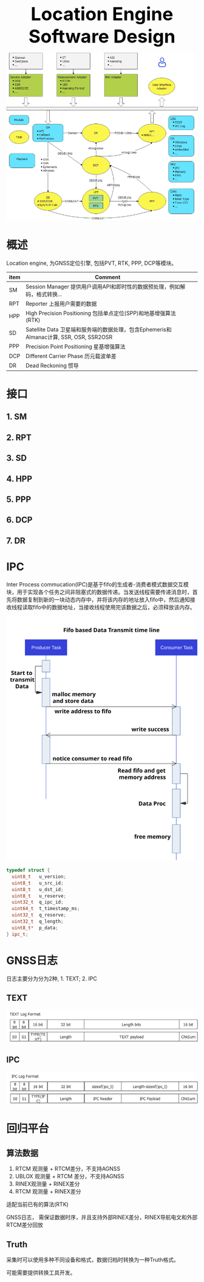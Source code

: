 <center><font color=black size=8><b>Location Engine Software Design</b></font></center>



![](image/Architecture.png)

# 概述

Location engine, 为GNSS定位引擎, 包括PVT, RTK, PPP, DCP等模块。

| item | Comment                                                      |      |
| ---- | ------------------------------------------------------------ | ---- |
| SM   | Session Manager 提供用户调用API和即时性的数据预处理，例如解码，格式转换... |      |
| RPT  | Reporter 上报用户需要的数据                                  |      |
| HPP  | High Precision Positioning 包括单点定位(SPP)和地基增强算法(RTK) |      |
| SD   | Satellite Data 卫星端和服务端的数据处理，包含Ephemeris和Almanac计算, SSR, OSR, SSR2OSR |      |
| PPP  | Precision Point Positioning 星基增强算法                     |      |
| DCP  | Different Carrier Phase 历元载波单差                         |      |
| DR   | Dead Reckoning 惯导                                          |      |



# 接口



## 1. SM







## 2. RPT





## 3. SD



## 4. HPP



## 5. PPP



## 6. DCP



## 7. DR





# IPC 

Inter Process commucation(IPC)是基于fifo的生成者-消费者模式数据交互模块，用于实现各个任务之间非阻塞式的数据传递。当发送线程需要传递消息时，首先将数据复制到新的一块动态内存中，并将该内存的地址放入fifo中，然后通知接收线程读取fifo中的数据地址，当接收线程使用完该数据之后，必须释放该内存。

![](image/fifo.svg)

```c++
typedef struct {
  uint8_t   u_version;
  uint8_t   u_src_id;
  uint8_t   u_dst_id;
  uint8_t   u_reserve;
  uint32_t  q_ipc_id;
  uint64_t  t_timestamp_ms;
  uint32_t  q_reserve;
  uint32_t  q_length;
  uint8_t*  p_data;
} ipc_t;
```



# GNSS日志

日志主要分为分为2种, 1. TEXT; 2. IPC

## TEXT

![](image/LogText.png)



## IPC

![](image/LogIPC.png)



# 回归平台

## 算法数据

1. RTCM 观测量 + RTCM差分，不支持AGNSS
2. UBLOX 观测量 + RTCM 差分，不支持AGNSS
3. RINEX观测量 + RINEX差分
4. RTCM 观测量 + RINEX差分

适配当前已有的算法(RTK)



GNSS日志， 需保证数据时序，并且支持外部RINEX差分，RINEX导航电文和外部RTCM差分回放



## Truth

采集时可以使用多种不同设备和格式，数据归档时转换为一种Truth格式。

可能需要提供转换工具开发。







